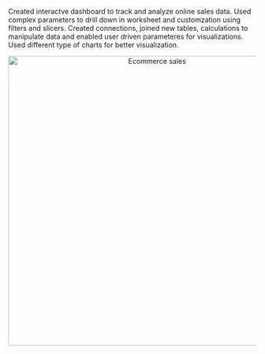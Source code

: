 Created interactve dashboard to track and analyze online sales data.
Used complex parameters to drill down in worksheet and customzation using filters and slicers.
Created connections, joined new tables, calculations to manipulate data and enabled user driven parameteres for visualizations.
Used different type of charts for better visualization.
<center><img width="588" alt="Ecommerce sales" src="https://github.com/user-attachments/assets/d51e1a6a-55c8-4423-b930-c7d841578b54"></center>
